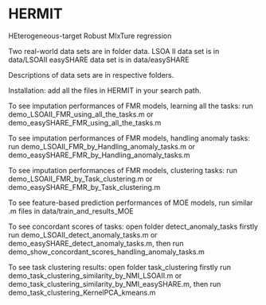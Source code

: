 # HERMIT
HEterogeneous-target Robust MIxTure regression

Two real-world data sets are in folder data.
LSOA II data set is in data/LSOAII
easySHARE data set is in data/easySHARE

Descriptions of data sets are in respective folders.

Installation: add all the files in HERMIT in your search path.

To see imputation performances of FMR models, learning all the tasks:
run demo_LSOAII_FMR_using_all_the_tasks.m
or demo_easySHARE_FMR_using_all_the_tasks.m

To see imputation performances of FMR models, handling anomaly tasks:
run demo_LSOAII_FMR_by_Handling_anomaly_tasks.m
or demo_easySHARE_FMR_by_Handling_anomaly_tasks.m

To see imputation performances of FMR models, clustering tasks:
run demo_LSOAII_FMR_by_Task_clustering.m
or demo_easySHARE_FMR_by_Task_clustering.m

To see feature-based prediction performances of MOE models, run similar .m files in data/train_and_results_MOE

To see concordant scores of tasks:
open folder detect_anomaly_tasks
firstly run demo_LSOAII_detect_anomaly_tasks.m or demo_easySHARE_detect_anomaly_tasks.m,
then run demo_show_concordant_scores_handling_anomaly_tasks.m

To see task clustering results:
open folder task_clustering
firstly run demo_task_clustering_similarity_by_NMI_LSOAII.m or demo_task_clustering_similarity_by_NMI_easySHARE.m,
then run demo_task_clustering_KernelPCA_kmeans.m
